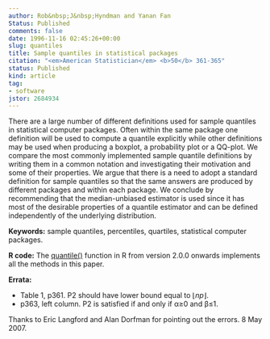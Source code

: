 ```yaml
---
author: Rob&nbsp;J&nbsp;Hyndman and Yanan Fan
Status: Published
comments: false
date: 1996-11-16 02:45:26+00:00
slug: quantiles
title: Sample quantiles in statistical packages
citation: "<em>American Statistician</em> <b>50</b> 361-365"
status: Published
kind: article
tag:
- software
jstor: 2684934
---
```


There are a large number of different definitions used for sample quantiles in statistical computer packages. Often within the same package one definition will be used to compute a quantile explicitly while other definitions may be used when producing a boxplot, a probability plot or a QQ-plot. We compare the most commonly implemented sample quantile definitions by writing them in a common notation and investigating their motivation and some of their properties. We argue that there is a need to adopt a standard definition for sample quantiles so that the same answers are produced by different packages and within each package. We conclude by recommending that the median-unbiased estimator is used since it has most of the desirable properties of a quantile estimator and can be defined independently of the underlying distribution.

**Keywords:** sample quantiles, percentiles, quartiles, statistical computer packages.

**R code:** The [quantile()](https://www.rdocumentation.org/packages/stats/topics/quantile) function in R from version 2.0.0 onwards implements all the methods in this paper.

**Errata:**

  * Table 1, p361. P2 should have lower bound equal to ⌊_np_⌋.
  * p363, left column. P2 is satisfied if and only if α≥0 and β≤1.

Thanks to Eric Langford and Alan Dorfman for pointing out the errors. 8 May 2007.


